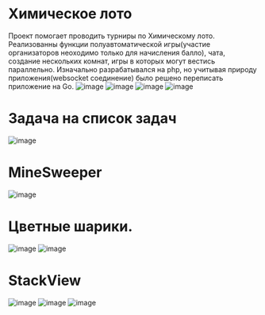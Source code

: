 # Химическое лото
Проект помогает проводить турниры по Химическому лото.
Реализованны функции полуавтоматической игры(участие организаторов неоходимо только для начисления балло), чата, создание нескольких комнат, игры в которых могут вестись параллельно.
Изначально разрабатывался на php, но учитывая природу приложения(websocket соединение) было решено переписать приложение на Go.
![image](https://github.com/anrew1002/Portfolio-/assets/91276494/8e29f374-06c5-42f0-be71-78e0143792f4)
![image](https://github.com/anrew1002/Portfolio-/assets/91276494/e3fae764-3371-46bf-9367-1e6ceeaf41ac)
![image](https://github.com/anrew1002/Portfolio-/assets/91276494/48831ce7-353d-4d7a-95a4-8d70b76ade6d)
![image](https://github.com/anrew1002/Portfolio-/assets/91276494/fe27f4bd-3cfc-495f-a383-736b79124bfd)
# Задача на список задач
![image](https://github.com/anrew1002/Portfolio-/assets/91276494/da201545-2e8a-4b63-a562-6230d0dae695)
# MineSweeper
![image](https://github.com/anrew1002/Portfolio-/assets/91276494/f47dd6d1-d273-4015-a1d3-ce18e5b3a94d)
# Цветные шарики.
![image](https://github.com/anrew1002/Portfolio-/assets/91276494/9ada2f85-5831-4f1d-8e9e-4ed5375460b8)
![image](https://github.com/anrew1002/Portfolio-/assets/91276494/02dd7803-fe87-482a-89dc-dbabb7d2b4c0)
# StackView
![image](https://github.com/anrew1002/QML_Stack/assets/91276494/4651f0c1-baf7-48e9-a342-3ab270f2ac29)
![image](https://github.com/anrew1002/QML_Stack/assets/91276494/a9fba034-f893-4962-9635-e8d0bb42a1ba)
![image](https://github.com/anrew1002/QML_Stack/assets/91276494/aae3e875-3c3b-4a7a-86ca-d80bc0ced1de)


